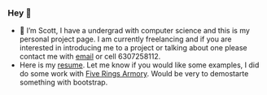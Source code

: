 ### Hey 👋
- 🔭 I’m Scott, I have a undergrad with computer science and this is my personal project page. I am currently freelancing and if you are interested in introducing me to a project or talking about one please contact me with [email](palmer.sr@gmail.com) or cell 6307258112.
- Here is my [resume](https://palmer81.github.io/Resume/). Let me know if you would like some examples, I did do some work with [Five Rings Armory](https://fiveringsarmory.com/). Would be very to demostarte something with bootstrap.
